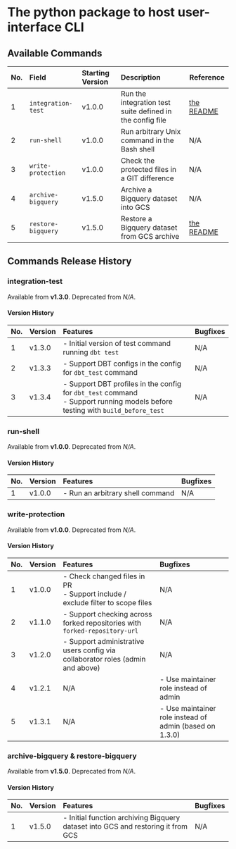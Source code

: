 # The python package to host user-interface CLI

## Available Commands
| No. | Field              | Starting Version | Description                                               | Reference                                                                                      |
|:----|:-------------------|:-----------------|:----------------------------------------------------------|------------------------------------------------------------------------------------------------|
| 1   | `integration-test` | v1.0.0           | Run the integration test suite defined in the config file | [the README](/src/customizable_continuous_integration/automations/integration/README.md)       |
| 2   | `run-shell`        | v1.0.0           | Run arbitrary Unix command in the Bash shell              | N/A                                                                                            |
| 3   | `write-protection` | v1.0.0           | Check the protected files in a GIT difference             | N/A                                                                                            |
| 4   | `archive-bigquery` | v1.5.0           | Archive a Bigquery dataset into GCS                       | N/A                                                                                            |
| 5   | `restore-bigquery` | v1.5.0           | Restore a Bigquery dataset from GCS archive               | [the README](/src/customizable_continuous_integration/automations/bigquery_archiver/README.md) |


## Commands Release History
### integration-test
Available from **v1.3.0**.
Deprecated from *N/A*.
#### Version History
| No. | Version | Features                                                                                                                         | Bugfixes |
|:----|:--------|:---------------------------------------------------------------------------------------------------------------------------------|:---------|
| 1   | v1.3.0  | - Initial version of test command running `dbt test`                                                                             | N/A      |
| 2   | v1.3.3  | - Support DBT configs in the config for `dbt_test` command                                                                       | N/A      |
| 3   | v1.3.4  | - Support DBT profiles in the config for `dbt_test` command<br> - Support running models before testing with `build_before_test` | N/A      |


### run-shell
Available from **v1.0.0**.
Deprecated from *N/A*.
#### Version History
| No. | Version | Features                         | Bugfixes |
|:----|:--------|:---------------------------------|:---------|
| 1   | v1.0.0  | - Run an arbitrary shell command | N/A      |

### write-protection
Available from **v1.0.0**.
Deprecated from *N/A*.
#### Version History
| No. | Version | Features                                                                             | Bugfixes                                                |
|:----|:--------|:-------------------------------------------------------------------------------------|:--------------------------------------------------------|
| 1   | v1.0.0  | - Check changed files in PR<br>- Support include / exclude filter to scope files<br> | N/A                                                     |
| 2   | v1.1.0  | - Support checking across forked repositories with `forked-repository-url`           | N/A                                                     |
| 3   | v1.2.0  | - Support administrative users config via collaborator roles (admin and above)       | N/A                                                     |
| 4   | v1.2.1  | N/A                                                                                  | - Use maintainer role instead of admin                  |
| 5   | v1.3.1  | N/A                                                                                  | - Use maintainer role instead of admin (based on 1.3.0) |

### archive-bigquery & restore-bigquery
Available from **v1.5.0**.
Deprecated from *N/A*.
#### Version History
| No. | Version | Features                                                                         | Bugfixes                                                |
|:----|:--------|:---------------------------------------------------------------------------------|:--------------------------------------------------------|
| 1   | v1.5.0  | - Initial function archiving Bigquery dataset into GCS and restoring it from GCS | N/A                                                     |
